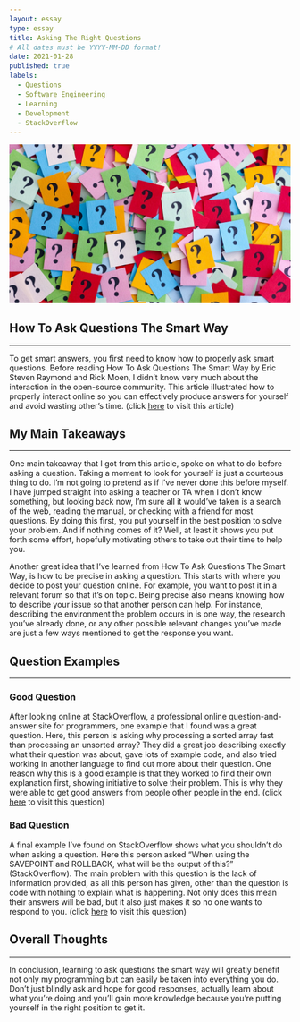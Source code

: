 ```yaml
---
layout: essay
type: essay
title: Asking The Right Questions
# All dates must be YYYY-MM-DD format!
date: 2021-01-28
published: true
labels:
  - Questions
  - Software Engineering
  - Learning
  - Development
  - StackOverflow
---
```


<img class="img-fluid" src="../img/smart-questions/questions.jpg">

## How To Ask Questions The Smart Way

---

To get smart answers, you first need to know how to properly ask smart questions. Before reading How To Ask Questions The Smart Way by Eric Steven Raymond and Rick Moen, I didn’t know very much about the interaction in the open-source community. This article illustrated how to properly interact online so you can effectively produce answers for yourself and avoid wasting other’s time. (click [here](http://www.catb.org/esr/faqs/smart-questions.html) to visit this article)

## My Main Takeaways

---

One main takeaway that I got from this article, spoke on what to do before asking a question. Taking a moment to look for yourself is just a courteous thing to do. I’m not going to pretend as if I’ve never done this before myself. I have jumped straight into asking a teacher or TA when I don’t know something, but looking back now, I’m sure all it would’ve taken is a search of the web, reading the manual, or checking with a friend for most questions. By doing this first, you put yourself in the best position to solve your problem. And if nothing comes of it? Well, at least it shows you put forth some effort, hopefully motivating others to take out their time to help you.

Another great idea that I’ve learned from How To Ask Questions The Smart Way, is how to be precise in asking a question. This starts with where you decide to post your question online. For example, you want to post it in a relevant forum so that it’s on topic. Being precise also means knowing how to describe your issue so that another person can help. For instance, describing the environment the problem occurs in is one way, the research you’ve already done, or any other possible relevant changes you’ve made are just a few ways mentioned to get the response you want. 


## Question Examples

---

### Good Question

After looking online at StackOverflow, a professional online question-and-answer site for programmers, one example that I found was a great question. Here, this person is asking why processing a sorted array fast than processing an unsorted array? They did a great job describing exactly what their question was about, gave lots of example code, and also tried working in another language to find out more about their question. One reason why this is a good example is that they worked to find their own explanation first, showing initiative to solve their problem. This is why they were able to get good answers from people other people in the end. (click [here](https://stackoverflow.com/questions/11227809/why-is-processing-a-sorted-array-faster-than-processing-an-unsorted-array) to visit this question)

### Bad Question

A final example I’ve found on StackOverflow shows what you shouldn’t do when asking a question. Here this person asked “When using the SAVEPOINT and ROLLBACK, what will be the output of this?” (StackOverflow). The main problem with this question is the lack of information provided, as all this person has given, other than the question is code with nothing to explain what is happening. Not only does this mean their answers will be bad, but it also just makes it so no one wants to respond to you. (click [here](https://stackoverflow.com/questions/39463273/when-using-with-savepoint-and-rollback-what-will-be-the-output-of-this) to visit this question)

## Overall Thoughts

---

In conclusion, learning to ask questions the smart way will greatly benefit not only my programming but can easily be taken into everything you do. Don’t just blindly ask and hope for good responses, actually learn about what you’re doing and you’ll gain more knowledge because you’re putting yourself in the right position to get it. 
